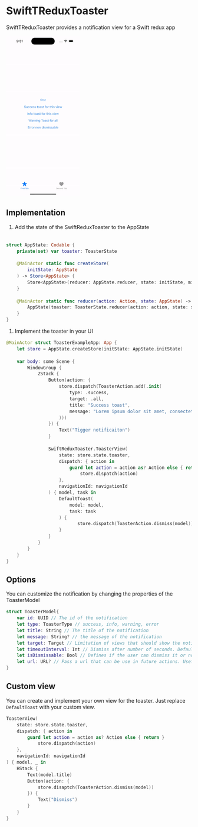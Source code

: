 # SwiftTReduxToaster
SwiftTReduxToaster provides a notification view for a Swift redux app

![Demo](https://github.com/andylindebros/SwiftReduxToaster/blob/main/Assets/banner.gif)


## Implementation
1. Add the state of the SwiftReduxToaster to the AppState
```Swift

struct AppState: Codable {
    private(set) var toaster: ToasterState

    @MainActor static func createStore(
        initState: AppState
    ) -> Store<AppState> {
        Store<AppState>(reducer: AppState.reducer, state: initState, middleware: [Middleware<AppState>]())
    }

    @MainActor static func reducer(action: Action, state: AppState) -> AppState {
        AppState(toaster: ToasterState.reducer(action: action, state: state.toaster))
    }
}
```
1. Implement the toaster in your UI
``` Swift
@MainActor struct ToasterExampleApp: App {
    let store = AppState.createStore(initState: AppState.initState)
    
    var body: some Scene {
        WindowGroup {
            ZStack {
                Button(action: {
                    store.dispatch(ToasterAction.add(.init(
                        type: .success, 
                        target: .all, 
                        title: "Success toast", 
                        message: "Lorem ipsum dolor sit amet, consectetur adipiscing elit, sed do eiusmod tempor incididunt ut labore et dolore magna aliqua."
                    )))
                }) {
                    Text("Tigger notificaiton")
                }

                SwiftReduxToaster.ToasterView(
                    state: store.state.toaster,
                    dispatch: { action in
                        guard let action = action as? Action else { return }
                            store.dispatch(action)
                    },
                    navigationId: navigationId
                ) { model, task in
                    DefaultToast(
                        model: model,
                        task: task
                    ) {
                           store.dispatch(ToasterAction.dismiss(model))
                    }
                }
            }
        }
    }
}
```

## Options
You can customize the notification by changing the properties of the ToasterModel
```Swift
struct ToasterModel{
    var id: UUID // The id of the notification
    let type: ToasterType // success, info, warning, error
    let title: String // The title of the notification
    let message: String? // the message of the notification
    let target: Target // Limitation of views that should show the notification (Useful if you have multiple view implementations)
    let timeoutInterval: Int // Dismiss after number of seconds. Default is 7. Disable it by setting it to zero
    let isDismissable: Bool // Defines if the user can dismiss it or not
    let url: URL? // Pass a url that can be use in future actions. Useful when working with deep links
}
```

## Custom view
You can create and implement your own view for the toaster. Just replace `DefaultToast` with your custom view.
```Swift
ToasterView(
    state: store.state.toaster,
    dispatch: { action in
        guard let action = action as? Action else { return }
            store.dispatch(action)
    },
    navigationId: navigationId
) { model, _ in
    HStack {
        Text(model.title)
        Button(action: {
            store.disaptch(ToasterAction.dismiss(model))
        }) {
            Text("Dismiss")
        }
    }
}
```
